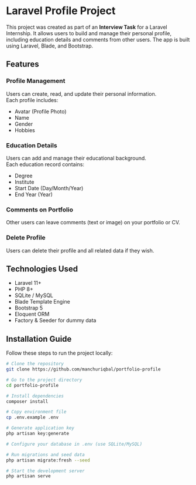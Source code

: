 # Laravel Profile Project

This project was created as part of an **Interview Task** for a Laravel Internship. It allows users to build and manage their personal profile, including education details and comments from other users. The app is built using Laravel, Blade, and Bootstrap.

## Features

### Profile Management
Users can create, read, and update their personal information.  
Each profile includes:
- Avatar (Profile Photo)
- Name
- Gender
- Hobbies

### Education Details
Users can add and manage their educational background.  
Each education record contains:
- Degree
- Institute
- Start Date (Day/Month/Year)
- End Year (Year)

### Comments on Portfolio
Other users can leave comments (text or image) on your portfolio or CV.

### Delete Profile
Users can delete their profile and all related data if they wish.

## Technologies Used
- Laravel 11+
- PHP 8+
- SQLite / MySQL
- Blade Template Engine
- Bootstrap 5
- Eloquent ORM
- Factory & Seeder for dummy data

##  Installation Guide
Follow these steps to run the project locally:

```bash
# Clone the repository
git clone https://github.com/manchuriqbal/portfolio-profile

# Go to the project directory
cd portfolio-profile

# Install dependencies
composer install

# Copy environment file
cp .env.example .env

# Generate application key
php artisan key:generate

# Configure your database in .env (use SQLite/MySQL)

# Run migrations and seed data
php artisan migrate:fresh --seed

# Start the development server
php artisan serve
